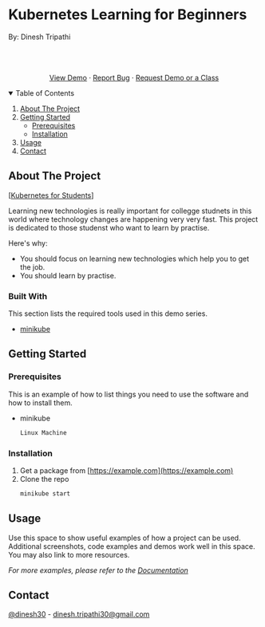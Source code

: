 # Kubernetes Learning for Beginners

By: Dinesh Tripathi

  <p align="center">
    <br />
    <a href=""><strong></strong></a>
    <br />
    <br />
    <a href="##">View Demo</a>
    ·
    <a href="###">Report Bug</a>
    ·
    <a href="###">Request Demo or a Class</a>
  </p>



<!-- TABLE OF CONTENTS -->
<details open="open">
  <summary>Table of Contents</summary>
  <ol>
    <li>
      <a href="#about-the-project">About The Project</a>
    </li>
    <li>
      <a href="#getting-started">Getting Started</a>
      <ul>
        <li><a href="#prerequisites">Prerequisites</a></li>
        <li><a href="#installation">Installation</a></li>
      </ul>
    </li>
    <li><a href="#usage">Usage</a></li>
    <li><a href="#contact">Contact</a></li>
  </ol>
</details>



<!-- ABOUT THE PROJECT -->
## About The Project

[[Kubernetes for Students]()]

Learning new technologies is really important for  collegge studnets in this world where technology  changes are happening very very fast. This project  is dedicated to  those  studenst  who want to learn by  practise. 

Here's why:
* You should focus on learning new  technologies which help you  to get  the  job.
* You should learn  by   practise.


### Built With

This section lists the required tools used in this demo  series.
* [minikube](https://minikube.sigs.k8s.io/docs/)




<!-- GETTING STARTED -->
## Getting Started


### Prerequisites

This is an example of how to list things you need to use the software and how to install them.
* minikube
  ```sh
  Linux Machine
  ```

### Installation

1. Get a package  from [https://example.com](https://example.com)
2. Clone the repo
   ```sh
   minikube start
   ```




<!-- USAGE EXAMPLES -->
## Usage

Use this space to show useful examples of how a project can be used. Additional screenshots, code examples and demos work well in this space. You may also link to more resources.

_For more examples, please refer to the [Documentation](https://example.com)_





## Contact

[@dinesh30](https://twitter.com/dinesh30) - dinesh.tripathi30@gmail.com







